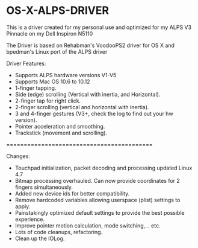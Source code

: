 # OS-X-ALPS-DRIVER

This is a driver created for my personal use and optimized for my ALPS V3 Pinnacle on my Dell Inspiron N5110

The Driver is based on Rehabman's VoodooPS2 driver for OS X and bpedman's Linux port of the ALPS driver

Driver Features:
- Supports ALPS hardware versions V1-V5
- Supports Mac OS 10.6 to 10.12
- 1-finger tapping.
- Side (edge) scrolling (Vertical with inertia, and Horizontal).
- 2-finger tap for right click.
- 2-finger scrolling (vertical and horizontal with inertia).
- 3 and 4-finger gestures (V3+, check the log to find out your hw version).
- Pointer acceleration and smoothing.
- Trackstick (movement and scrolling).

==========================================
 
Changes:
- Touchpad initialization, packet decoding and processing updated Linux 4.7
- Bitmap processing overhauled. Can now provide coordinates for 2 fingers simultaneously.
- Added new device ids for better compatibility.
- Remove hardcoded variables allowing userspace (plist) settings to apply.
- Painstakingly optimized default settings to provide the best possible experience.
- Improve pointer motion calculation, mode switching,… etc.
- Lots of code cleanups, refactoring.
- Clean up the IOLog.
